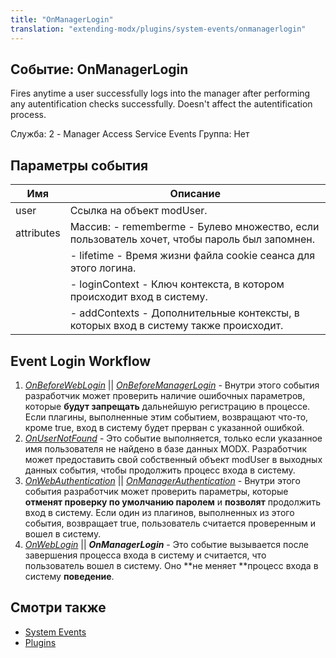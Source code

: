 ```yaml
---
title: "OnManagerLogin"
translation: "extending-modx/plugins/system-events/onmanagerlogin"
---
```


## Событие: OnManagerLogin

Fires anytime a user successfully logs into the manager after performing any autentification checks successfully. Doesn't affect the autentification process.

Служба: 2 - Manager Access Service Events
Группа: Нет

## Параметры события

| Имя        | Описание                                                                                     |
| ---------- | -------------------------------------------------------------------------------------------- |
| user       | Ссылка на объект modUser.                                                                    |
| attributes | Массив: - rememberme - Булево множество, если пользователь хочет, чтобы пароль был запомнен. |
|            | - lifetime - Время жизни файла cookie сеанса для этого логина.                               |
|            | - loginContext - Ключ контекста, в котором происходит вход в систему.                        |
|            | - addContexts - Дополнительные контексты, в которых вход в систему также происходит.         |

## Event Login Workflow

1. _[_OnBeforeWebLogin_](http://rtfm.modx.com/display/revolution20/OnBeforeWebLogin)_ || _[OnBeforeManagerLogin](http://rtfm.modx.com/display/revolution20/OnBeforeManagerLogin)_ - Внутри этого события разработчик может проверить наличие ошибочных параметров, которые **будут запрещать** дальнейшую регистрацию в процессе. Если плагины, выполненные этим событием, возвращают что-то, кроме true, вход в систему будет прерван с указанной ошибкой.
2. _[OnUserNotFound](http://rtfm.modx.com/display/revolution20/OnUserNotFound)_ - Это событие выполняется, только если указанное имя пользователя не найдено в базе данных MODX. Разработчик может предоставить свой собственный объект modUser в выходных данных события, чтобы продолжить процесс входа в систему.
3. _[OnWebAuthentication](http://rtfm.modx.com/display/revolution20/OnWebAuthentication)_ || _[OnManagerAuthentication](http://rtfm.modx.com/display/revolution20/OnManagerAuthentication)_ - Внутри этого события разработчик может проверить параметры, которые **отменят проверку по умолчанию паролем** и **позволят** продолжить вход в систему. Если один из плагинов, выполненных из этого события, возвращает true, пользователь считается проверенным и вошел в систему.
4. _[OnWebLogin](http://rtfm.modx.com/display/revolution20/OnWebLogin)_ || **_OnManagerLogin_** - Это событие вызывается после завершения процесса входа в систему и считается, что пользователь вошел в систему. Оно **не меняет **процесс входа в систему **поведение**.

## Смотри также

- [System Events](extending-modx/plugins/system-events "System Events")
- [Plugins](extending-modx/plugins "Plugins")
